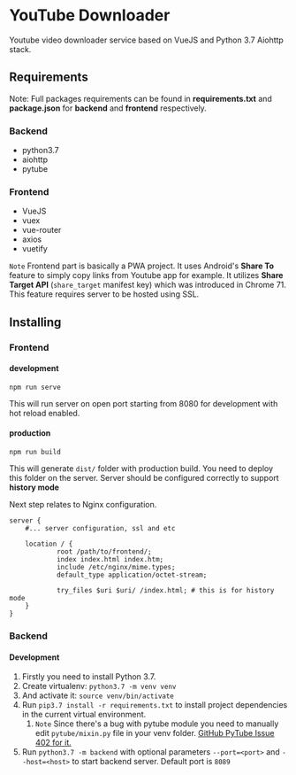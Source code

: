 # YouTube Downloader
Youtube video downloader service based on VueJS and Python 3.7 Aiohttp stack.

## Requirements

Note: Full packages requirements can be found in **requirements.txt** and **package.json** for **backend** and **frontend** respectively.

### Backend
- python3.7
- aiohttp
- pytube
### Frontend
- VueJS
- vuex
- vue-router
- axios
- vuetify

`Note` Frontend part is basically a PWA project. It uses Android's **Share To** feature to simply copy links from Youtube app for example. It utilizes **Share Target API** (`share_target` manifest key) which was introduced in Chrome 71. This feature requires server to be hosted using SSL.

## Installing

### Frontend
#### development
```
npm run serve
```
This will run server on open port starting from 8080 for development with hot reload enabled. 

#### production
```
npm run build
```
This will generate `dist/` folder with production build. You need to deploy this folder on the server.
Server should be configured correctly to support **history mode**

Next step relates to Nginx configuration.

```
server {
    #... server configuration, ssl and etc

    location / {
            root /path/to/frontend/;
            index index.html index.htm;
            include /etc/nginx/mime.types;
            default_type application/octet-stream;

            try_files $uri $uri/ /index.html; # this is for history mode
    }
}
```


### Backend

#### Development

1. Firstly you need to install Python 3.7.
2. Create virtualenv: `python3.7 -m venv venv`
3. And activate it: `source venv/bin/activate`
4. Run `pip3.7 install -r requirements.txt` to install project dependencies in the current virtual environment.
    1. `Note` Since there's a bug with pytube module you need to manually edit `pytube/mixin.py` file in your venv folder. [GitHub PyTube Issue 402 for it.](https://github.com/nficano/pytube/issues/402#issuecomment-501382533)
5. Run `python3.7 -m backend` with optional parameters `--port=<port>` and `--host=<host>` to start backend server. Default port is `8089`
